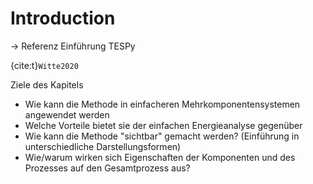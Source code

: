 # Introduction

-> Referenz Einführung TESPy

{cite:t}`Witte2020`

Ziele des Kapitels
- Wie kann die Methode in einfacheren Mehrkomponentensystemen angewendet werden
- Welche Vorteile bietet sie der einfachen Energieanalyse gegenüber
- Wie kann die Methode "sichtbar" gemacht werden? (Einführung in unterschiedliche Darstellungsformen)
- Wie/warum wirken sich Eigenschaften der Komponenten und des Prozesses auf den Gesamtprozess aus?